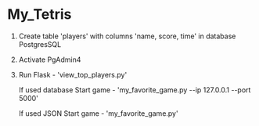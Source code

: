# My_Tetris

1. Create table 'players' with columns 'name, score, time' in database PostgresSQL
2. Activate PgAdmin4
3. Run Flask - 'view_top_players.py'

    If used database 
Start game - 'my_favorite_game.py --ip 127.0.0.1 --port 5000'

    If used JSON 
Start game - 'my_favorite_game.py'
